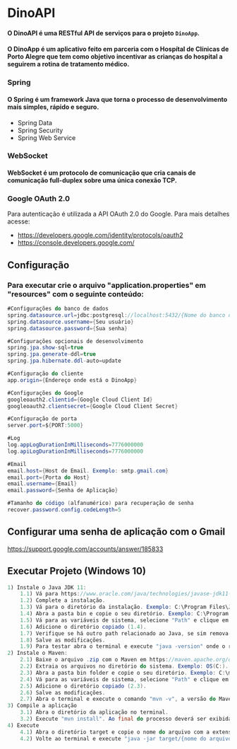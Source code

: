 # DinoAPI
#### O DinoAPI é uma RESTful API de serviços para o projeto `DinoApp`.
#### O DinoApp é um aplicativo feito em parceria com o Hospítal de Clínicas de Porto Alegre que tem como objetivo incentivar as crianças do hospital a seguirem a rotina de tratamento médico.

### Spring
#### O Spring é um framework Java que torna o processo de desenvolvimento mais simples, rápido e seguro.
- Spring Data
- Spring Security
- Spring Web Service

### WebSocket
#### WebSocket é um protocolo de comunicação que cria canais de comunicação full-duplex sobre uma única conexão TCP.

### Google OAuth 2.0
Para autenticação é utilizada a API OAuth 2.0 do Google. Para mais detalhes acesse:
- https://developers.google.com/identity/protocols/oauth2
- https://console.developers.google.com/

## Configuração
### Para executar crie o arquivo "application.properties" em "resources" com o seguinte conteúdo:
```java
#Configurações do banco de dados
spring.datasource.url=jdbc:postgresql://localhost:5432/{Nome do banco de dados}
spring.datasource.username={Seu usuário}
spring.datasource.password={Sua senha}

#Configurações opcionais de desenvolvimento
spring.jpa.show-sql=true
spring.jpa.generate-ddl=true
spring.jpa.hibernate.ddl-auto=update

#Configuração do cliente
app.origin={Endereço onde está o DinoApp}

#Configurações do Google
googleoauth2.clientid={Google Cloud Client Id}
googleoauth2.clientsecret={Google Cloud Client Secret}

#Configuração de porta
server.port=${PORT:5000}

#Log
log.appLogDurationInMilliseconds=7776000000
log.apiLogDurationInMilliseconds=7776000000

#Email
email.host={Host de Email. Exemplo: smtp.gmail.com}
email.port={Porta do Host}
email.username={Email}
email.password={Senha de Aplicação}

#Tamanho do código (alfanumérico) para recuperação de senha
recover.password.config.codeLength=5

```
## Configurar uma senha de aplicação com o Gmail
https://support.google.com/accounts/answer/185833

## Executar Projeto (Windows 10)
```java
1) Instale o Java JDK 11:
	1.1) Vá para https://www.oracle.com/java/technologies/javase-jdk11-downloads.html, selecione "Windows x64 Installer" e faça o donwload.
	1.2) Complete a instalação.
	1.3) Vá para o diretório da instalação. Exemplo: C:\Program Files\Java\jdk-11.0.10.
	1.4) Abra a pasta bin e copie o seu diretório. Exemplo: C:\Program Files\Java\jdk-11.0.10\bin.
	1.5) Vá para as variáveis de sistema, selecione "Path" e clique em "Editar".
	1.6) Adicione o diretório copiado (1.4).
	1.7) Verifique se há outro path relacionado ao Java, se sim remova-o.
	1.8) Salve as modificações.
	1.9) Para testar abra o terminal e execute "java -version" onde o retorno deverá ser 11.
2) Instale o Maven:
	2.1) Baixe o arquivo .zip com o Maven em https://maven.apache.org/download.cgi.
	2.2) Extraia os arquivos no diretório do sistema. Exemplo: OS(C:).
	2.3) Abra a pasta bin folder e copie o seu diretório. Exemplo: C:\maven\bin.
	2.4) Vá para as variáveis de sistema, selecione "Path" e clique em "Editar".
	2.5) Adicione o diretório copiado (2.3).
	2.6) Salve as modificações.
	2.7) Abra o terminal e execute o comando "mvn -v", a versão do Maven será retornada se a instalação foi bem sucedida.
3) Compile a aplicação
	3.1) Abra o diretório da aplicação no terminal.
	3.2) Execute "mvn install". Ao final do processo deverá ser exibida a mensagem "BUILD SUCCESS".
4) Execute
	4.1) Abra o diretório target e copie o nome do arquivo com a extensão ".jar". 
	4.2) Volte ao terminal e execute "java -jar target/{nome do arquivo}". Exemplo: "java -jar target/dinoapi-0.0.1-SNAPSHOT.jar".
```

